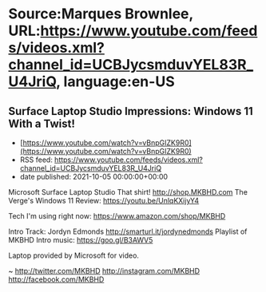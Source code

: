 # Source:Marques Brownlee, URL:https://www.youtube.com/feeds/videos.xml?channel_id=UCBJycsmduvYEL83R_U4JriQ, language:en-US

## Surface Laptop Studio Impressions: Windows 11 With a Twist!
 - [https://www.youtube.com/watch?v=vBnpGIZK9R0](https://www.youtube.com/watch?v=vBnpGIZK9R0)
 - RSS feed: https://www.youtube.com/feeds/videos.xml?channel_id=UCBJycsmduvYEL83R_U4JriQ
 - date published: 2021-10-05 00:00:00+00:00

Microsoft Surface Laptop Studio
That shirt! http://shop.MKBHD.com
The Verge's Windows 11 Review: https://youtu.be/UnlqKXijyY4

Tech I'm using right now: https://www.amazon.com/shop/MKBHD

Intro Track: Jordyn Edmonds http://smarturl.it/jordynedmonds
Playlist of MKBHD Intro music: https://goo.gl/B3AWV5

Laptop provided by Microsoft for video.

~
http://twitter.com/MKBHD
http://instagram.com/MKBHD
http://facebook.com/MKBHD

